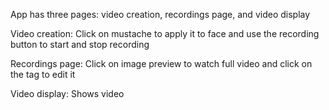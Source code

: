 App has three pages: video creation, recordings page, and video display

Video creation: Click on mustache to apply it to face and use the recording button to start and stop recording

Recordings page: Click on image preview to watch full video and click on the tag to edit it

Video display: Shows video
